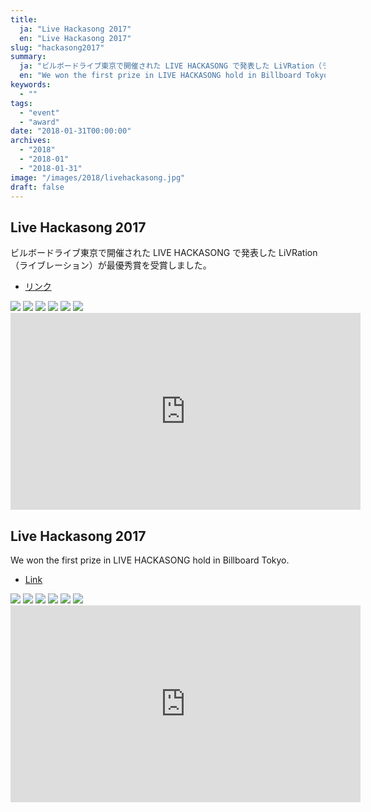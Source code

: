 ```yaml
---
title:
  ja: "Live Hackasong 2017"
  en: "Live Hackasong 2017"
slug: "hackasong2017"
summary:
  ja: "ビルボードライブ東京で開催された LIVE HACKASONG で発表した LiVRation（ライブレーション）が最優秀賞を受賞しました。"
  en: "We won the first prize in LIVE HACKASONG hold in Billboard Tokyo."
keywords:
  - ""
tags:
  - "event"
  - "award"
date: "2018-01-31T00:00:00"
archives:
  - "2018"
  - "2018-01"
  - "2018-01-31"
image: "/images/2018/livehackasong.jpg"
draft: false
---
```


<!-- 日本語記事ここから -->
<section lang="ja" v-if="$context.locale === 'ja-jp'">

# Live Hackasong 2017

ビルボードライブ東京で開催された LIVE HACKASONG で発表した LiVRation（ライブレーション）が最優秀賞を受賞しました。

- [リンク](http://www.billboard-japan.com/hack2017)

<div class="grid grid-cols-3 grid-rows-2 gap-4">
  <a href="/legacies/img/billboard-2017/photo1.jpg"><img src="/legacies/img/billboard-2017/photo1.jpg" /></a>
  <a href="/legacies/img/billboard-2017/photo2.jpg"><img src="/legacies/img/billboard-2017/photo2.jpg" /></a>
  <a href="/legacies/img/billboard-2017/photo3.jpg"><img src="/legacies/img/billboard-2017/photo3.jpg" /></a>
  <a href="/legacies/img/billboard-2017/photo4.jpg"><img src="/legacies/img/billboard-2017/photo4.jpg" /></a>
  <a href="/legacies/img/billboard-2017/photo5.jpg"><img src="/legacies/img/billboard-2017/photo5.jpg" /></a>
  <a href="/legacies/img/billboard-2017/photo6.jpg"><img src="/legacies/img/billboard-2017/photo6.jpg" /></a>
</div>

<iframe width="560" height="315" src="https://www.youtube.com/embed/othOlc1wCd8" frameborder="0" allow="accelerometer; autoplay; clipboard-write; encrypted-media; gyroscope; picture-in-picture" allowfullscreen></iframe>

</section>
<!-- 日本語記事ここまで -->

<!-- English article start -->
<section lang="en" v-else>

# Live Hackasong 2017

We won the first prize in LIVE HACKASONG hold in Billboard Tokyo.

- [Link](http://www.billboard-japan.com/hack2017)

<div class="grid grid-cols-3 grid-rows-2 gap-4">
  <a href="/legacies/img/billboard-2017/photo1.jpg"><img src="/legacies/img/billboard-2017/photo1.jpg" /></a>
  <a href="/legacies/img/billboard-2017/photo2.jpg"><img src="/legacies/img/billboard-2017/photo2.jpg" /></a>
  <a href="/legacies/img/billboard-2017/photo3.jpg"><img src="/legacies/img/billboard-2017/photo3.jpg" /></a>
  <a href="/legacies/img/billboard-2017/photo4.jpg"><img src="/legacies/img/billboard-2017/photo4.jpg" /></a>
  <a href="/legacies/img/billboard-2017/photo5.jpg"><img src="/legacies/img/billboard-2017/photo5.jpg" /></a>
  <a href="/legacies/img/billboard-2017/photo6.jpg"><img src="/legacies/img/billboard-2017/photo6.jpg" /></a>
</div>

<iframe width="560" height="315" src="https://www.youtube.com/embed/othOlc1wCd8" frameborder="0" allow="accelerometer; autoplay; clipboard-write; encrypted-media; gyroscope; picture-in-picture" allowfullscreen></iframe>

</section>
<!-- English article end -->
